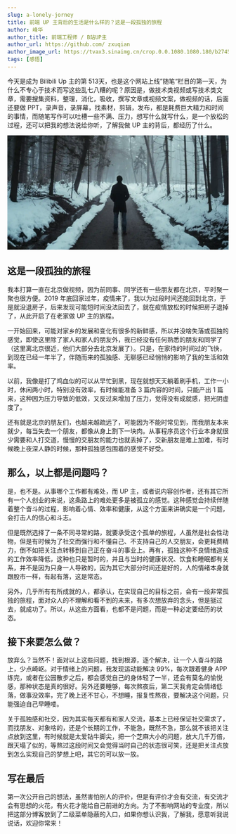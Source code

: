 ```yaml
---
slug: a-lonely-jorney
title: 前端 UP 主背后的生活是什么样的？这是一段孤独的旅程
author: 峰华
author_title: 前端工程师 / B站UP主
author_url: https://github.com/ zxuqian
author_image_url: https://tvax3.sinaimg.cn/crop.0.0.1080.1080.180/b2745d44ly8g8s4muqeggj20u00u0n0k.jpg?KID=imgbed,tva&Expires=1582389585&ssig=EvXmyu%2FXsX
tags: [感悟]
---
```


今天是成为 Bilibili Up 主的第 513天，也是这个网站上线”随笔“栏目的第一天，为什么不专心于技术而写这些乱七八糟的呢？原因是，做技术类视频或写技术类文章，需要搜集资料，整理，消化，吸收，撰写文章或视频文案，做视频的话，后面还要做 PPT，录声音，录屏幕，找素材，剪辑，发布，都是耗费巨大精力和时间的事情，而随笔写作可以吐槽一些不满、压力，想写什么就写什么，是一个放松的过程，还可以把我的想法说给你听，了解我做 UP 主的背后，都经历了什么。

![img](./img/2021-05-20-13-28-12.webp)

## 这是一段孤独的旅程

我本打算一直在北京做视频，因为前同事、同学还有一些朋友都在北京，平时聚一聚也很方便。2019 年底回家过年，疫情来了，我以为过段时间还能回到北京，于是就没退房子，后来发现可能短时间没法回去了，就在疫情放松的时候把房子退掉了，从此开启了在老家做 UP 主的旅程。

<!-- truncate -->

一开始回来，可能对家乡的发展和变化有很多的新鲜感，所以并没啥失落或孤独的感觉，即使这里除了家人和家人的朋友外，我已经没有任何熟悉的朋友和同学了（这里离北京很近，他们大部分去北京发展了）。只是，在家待的时间过的飞快，到现在已经一年半了，伴随而来的孤独感、无聊感已经悄悄的影响了我的生活和效率。

以前，我像是打了鸡血似的可以从早忙到黑，现在就想天天躺着刷手机，工作一小时，休闲两小时，特别没有效率，有时候能准备 3 篇内容的时间，只能产出 1 篇来，这种因为压力导致的低效，又反过来增加了压力，觉得没有成就感，把光阴虚度了。

还有就是北京的朋友们，也越来越疏远了，可能因为不能时常见到，而我朋友本来就少，每当失去一个朋友，都像从身上割下一块肉。从事程序员这个行业本身就很少需要和人打交道，慢慢的交朋友的能力也就丢掉了，交新朋友是难上加难，有时候晚上夜深人静的时候，那种孤独感包围着的感觉不好受。

## 那么，以上都是问题吗？

是，也不是。从事哪个工作都有难处，而 UP 主，或者说内容创作者，还有其它所有一个人创业的来说，这条路上的难处更多是被孤立的感觉。这种感觉会持续伴随着整个奋斗的过程，影响着心情、效率和健康，从这个方面来讲确实是一个问题，会打击人的信心和斗志。

但是既然选择了一条不同寻常的路，就要承受这个孤单的旅程，人虽然是社会性动物，但是有时候为了社交而强行和不懂自己、不支持自己的人交朋友，会更耗费精力，倒不如把关注点转移到自己正在奋斗的事业上。再有，孤独这种不良情绪造成的工作效率降低，这种也只是暂时的，并且与当时的健康状况、饮食和睡眠都有关系，并不是因为只身一人导致的，因为其它大部分时间还是好的，人的情绪本身就跟股市一样，有起有落，这是常态。

另外，几乎所有有所成就的人，都承认，在实现自己的目标之前，会有一段非常孤独的旅程，面对众人的不理解和看不到的未来，有多次想放弃的念头，但是挺过去，就成功了。所以，从这些方面看，也都不是问题，而是一种必定要经历的状态。

## 接下来要怎么做？

放弃么？当然不！面对以上这些问题，找到根源，逐个解决，让一个人奋斗的路上，少点崎岖。对于情绪上的问题，我发现运动能解决 99%，每次跟着健身 APP 练完，或者在公园散步之后，都会感觉自己的身体轻了一半，还会有莫名的愉悦感，那种状态是真的很好。另外还要睡够，每次熬夜后，第二天我肯定会情绪低落，做事没效率，完了晚上还不甘心，不想睡，报复性熬夜，要解决这个问题，只能强迫自己早睡喽。

关于孤独感和社交，因为其实每天都有和家人交流，基本上已经保证社交需求了，而找朋友、对象啥的，还是个长期的工作，不能急，既然不急，那么就不该把关注点放到这里，有时候就是太爱钻牛脚尖，把一个芝麻大小的问题，放大几千万倍，跟天塌了似的，等熬过这段时间又会觉得当时自己的状态很可笑，还是把关注点放到怎么实现自己的梦想上吧，其它的可以放一放。

## 写在最后

第一次公开自己的想法，虽然害怕别人的评价，但是有评价才会有交流，有交流才会有思想的火花，有火花才能给自己前进的方向。为了不影响网站的专业度，所以把这部分博客放到了二级菜单隐蔽的入口，如果你想认识我，了解我，愿意听我说说话，欢迎你常来！